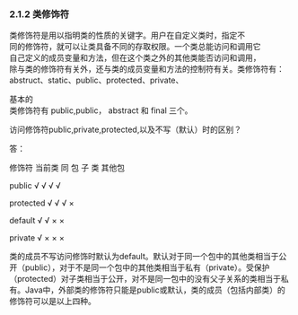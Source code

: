 ### 2.1.2 类修饰符

类修饰符是用以指明类的性质的关键字。用户在自定义类时，指定不  
同的修饰符，就可以让类具备不同的存取权限。一个类总能访问和调用它  
自己定义的成员变量和方法，但在这个类之外的其他类能否访问和调用，  
除与类的修饰符有关外，还与类的成员变量和方法的控制符有关。类修饰符有：abstruct、static、public、protected、private、

基本的  
类修饰符有 public,public， abstract 和 final 三个。

访问修饰符public,private,protected,以及不写（默认）时的区别？ 

答：

修饰符	当前类	同 包	子 类	其他包

public	√	√	√	√

protected	√	√	√	×

default	√	√	×	×

private	√	×	×	×

类的成员不写访问修饰时默认为default。默认对于同一个包中的其他类相当于公开（public），对于不是同一个包中的其他类相当于私有（private）。受保护（protected）对子类相当于公开，对不是同一包中的没有父子关系的类相当于私有。Java中，外部类的修饰符只能是public或默认，类的成员（包括内部类）的修饰符可以是以上四种。

